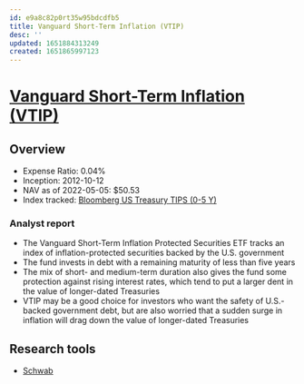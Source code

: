 ```yaml
---
id: e9a8c82p0rt35w95bdcdfb5
title: Vanguard Short-Term Inflation (VTIP)
desc: ''
updated: 1651884313249
created: 1651865997123
---
```

# [Vanguard Short-Term Inflation (VTIP)](https://etfdb.com/etf/VTIP/#etf-ticker-profile)

## Overview

- Expense Ratio: 0.04%
- Inception: 2012-10-12
- NAV as of 2022-05-05: $50.53
- Index tracked: [Bloomberg US Treasury TIPS (0-5 Y)](https://etfdb.com/index/bloomberg-us-treasury-tips-0-5-y/)

### Analyst report

- The Vanguard Short-Term Inflation Protected Securities ETF tracks an index of inflation-protected securities backed by the U.S. government
- The fund invests in debt with a remaining maturity of less than five years
- The mix of short- and medium-term duration also gives the fund some protection against rising interest rates, which tend to put a larger dent in the value of longer-dated Treasuries
- VTIP may be a good choice for investors who want the safety of U.S.-backed government debt, but are also worried that a sudden surge in inflation will drag down the value of longer-dated Treasuries

## Research tools

- [Schwab](https://www.schwab.com/research/etfs/quotes/summary/vtip)

